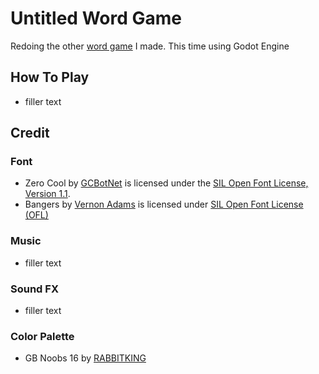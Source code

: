 # Untitled Word Game

Redoing the other [word game](https://sugarvoid.itch.io/make-words) I made. This time using Godot Engine


## How To Play

- filler text


## Credit


### Font
- Zero Cool by [GCBotNet](https://www.ggbot.net/fonts/) is licensed under the [SIL Open Font License, Version 1.1](https://scripts.sil.org/OFL).
- Bangers by [Vernon Adams](https://www.1001fonts.com/users/newtypography/) is licensed under [SIL Open Font License (OFL)](http://scripts.sil.org/OFL)

### Music 
- filler text

### Sound FX
- filler text

### Color Palette
- GB Noobs 16 by [RABBITKING](https://lospec.com/rabbitking)


